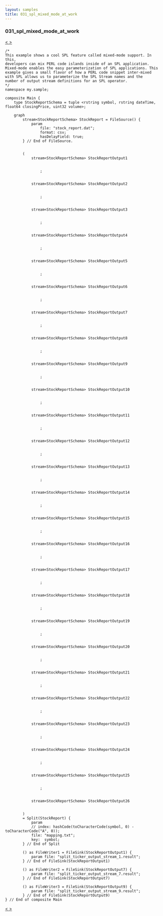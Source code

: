 ```yaml
---
layout: samples
title: 031_spl_mixed_mode_at_work
---
```


### 031_spl_mixed_mode_at_work

<div class="sampleNav"><a class="button" href="/streamsx.documentation/samples/spl-for-beginner/030_spl_config_at_work_my_sample3_Main_spl/"> < </a><a class="button" href="/streamsx.documentation/samples/spl-for-beginner/032_native_function_at_work_my_sample_Main_spl/"> > </a>
</div>

~~~~~~
/*
This example shows a cool SPL feature called mixed-mode support. In this,
developers can mix PERL code islands inside of an SPL application.
Mixed-mode enables the easy parameterization of SPL applications. This 
example gives a small flavor of how a PERL code snippet inter-mixed
with SPL allows us to parameterize the SPL Stream names and the
number of output stream definitions for an SPL operator. 
*/
namespace my.sample;

composite Main {
	type StockReportSchema = tuple <rstring symbol, rstring dateTime, float64 closingPrice, uint32 volume>;

	graph
		stream<StockReportSchema> StockReport = FileSource() {
			param
				file: "stock_report.dat";
				format: csv;
				hasDelayField: true;
		} // End of FileSource.

		
		(
			stream<StockReportSchema> StockReportOutput1
 
			
				;
			
		
			stream<StockReportSchema> StockReportOutput2
 
			
				;
			
		
			stream<StockReportSchema> StockReportOutput3
 
			
				;
			
		
			stream<StockReportSchema> StockReportOutput4
 
			
				;
			
		
			stream<StockReportSchema> StockReportOutput5
 
			
				;
			
		
			stream<StockReportSchema> StockReportOutput6
 
			
				;
			
		
			stream<StockReportSchema> StockReportOutput7
 
			
				;
			
		
			stream<StockReportSchema> StockReportOutput8
 
			
				;
			
		
			stream<StockReportSchema> StockReportOutput9
 
			
				;
			
		
			stream<StockReportSchema> StockReportOutput10
 
			
				;
			
		
			stream<StockReportSchema> StockReportOutput11
 
			
				;
			
		
			stream<StockReportSchema> StockReportOutput12
 
			
				;
			
		
			stream<StockReportSchema> StockReportOutput13
 
			
				;
			
		
			stream<StockReportSchema> StockReportOutput14
 
			
				;
			
		
			stream<StockReportSchema> StockReportOutput15
 
			
				;
			
		
			stream<StockReportSchema> StockReportOutput16
 
			
				;
			
		
			stream<StockReportSchema> StockReportOutput17
 
			
				;
			
		
			stream<StockReportSchema> StockReportOutput18
 
			
				;
			
		
			stream<StockReportSchema> StockReportOutput19
 
			
				;
			
		
			stream<StockReportSchema> StockReportOutput20
 
			
				;
			
		
			stream<StockReportSchema> StockReportOutput21
 
			
				;
			
		
			stream<StockReportSchema> StockReportOutput22
 
			
				;
			
		
			stream<StockReportSchema> StockReportOutput23
 
			
				;
			
		
			stream<StockReportSchema> StockReportOutput24
 
			
				;
			
		
			stream<StockReportSchema> StockReportOutput25
 
			
				;
			
		
			stream<StockReportSchema> StockReportOutput26
 
			
		) 
		= Split(StockReport) {
			param
			// index: hashCode(toCharacterCode(symbol, 0) - toCharacterCode("A", 0));
			file: "mapping.txt";
			key:  symbol;
		} // End of Split

		() as FileWriter1 = FileSink(StockReportOutput1) {
			param file: "split_ticker_output_stream_1.result";
		} // End of FileSink(StockReportOutput1)

		() as FileWriter2 = FileSink(StockReportOutput7) {
			param file: "split_ticker_output_stream_7.result";
		} // End of FileSink(StockReportOutput7)

		() as FileWriter3 = FileSink(StockReportOutput9) {
			param file: "split_ticker_output_stream_9.result";
		} // End of FileSink(StockReportOutput9)
} // End of composite Main

~~~~~~

<div class="sampleNav"><a class="button" href="/streamsx.documentation/samples/spl-for-beginner/030_spl_config_at_work_my_sample3_Main_spl/"> < </a><a class="button" href="/streamsx.documentation/samples/spl-for-beginner/032_native_function_at_work_my_sample_Main_spl/"> > </a>
</div>

